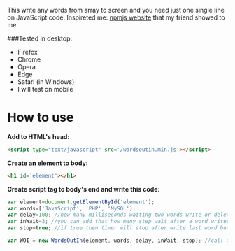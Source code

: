 This write any words from array to screen and you need just one single line on JavaScript code. 
Inspireted me: [npmjs website](https://www.npmjs.org/) that my friend showed to me.

###Tested in desktop:
- Firefox
- Chrome
- Opera
- Edge
- Safari (in Windows)
- I will test on mobile

How to use
=========
**Add to HTML's head:**
```html
<script type="text/javascript" src='/wordsoutin.min.js'></script>
```

**Create an element to body:**
```html
<h1 id='element'></h1>
```

**Create script tag to body's end and write this code:**
```javascript
var element=document.getElementById('element');
var words=['JavaScript', 'PHP', 'MySQL'];
var delay=100; //how many milliseconds waiting two words write or delete between
var inWait=3; //you can add that how many step wait after a word writed (delay*inWait=how many milliseconds wait, so 100*3=300 ms wait)
var stop=true; //if true then timer will stop after write last word but if false then timer won't stop

var WOI = new WordsOutIn(element, words, delay, inWait, stop); //call this object and running :)
```
